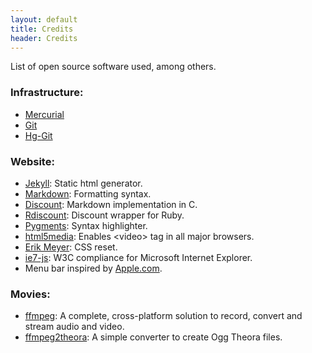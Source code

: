```yaml
---
layout: default
title: Credits
header: Credits
---
```



List of open source software used, among others.

### Infrastructure:
* [Mercurial](http://mercurial.selenic.com/)
* [Git](http://git-scm.com/)
* [Hg-Git](http://hg-git.github.com/)

### Website:
* [Jekyll](http://wiki.github.com/mojombo/jekyll/): Static html generator.
* [Markdown](http://daringfireball.net/projects/markdown/syntax): Formatting
syntax.
* [Discount](http://github.com/Orc/discount): Markdown implementation in C.
* [Rdiscount](http://github.com/rtomayko/rdiscount): Discount wrapper for Ruby.
* [Pygments](http://pygments.org/): Syntax highlighter.
* [html5media](http://github.com/etianen/html5media): Enables \<video\> tag in all major browsers.
* [Erik Meyer](http://meyerweb.com/eric/tools/css/reset/index.html): CSS reset.
* [ie7-js](http://code.google.com/p/ie7-js/): W3C compliance for
Microsoft Internet Explorer.
* Menu bar inspired by [Apple.com](http://apple.com).

### Movies:
* [ffmpeg](http://www.ffmpeg.org/): A complete, cross-platform solution to
record, convert and stream audio and video.
* [ffmpeg2theora](http://v2v.cc/~j/ffmpeg2theora/): A simple converter to
create Ogg Theora files.


